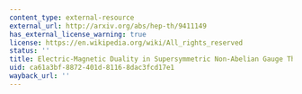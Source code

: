 ```yaml
---
content_type: external-resource
external_url: http://arxiv.org/abs/hep-th/9411149
has_external_license_warning: true
license: https://en.wikipedia.org/wiki/All_rights_reserved
status: ''
title: Electric-Magnetic Duality in Supersymmetric Non-Abelian Gauge Theories
uid: ca61a3bf-8872-401d-8116-8dac3fcd17e1
wayback_url: ''
---
```

